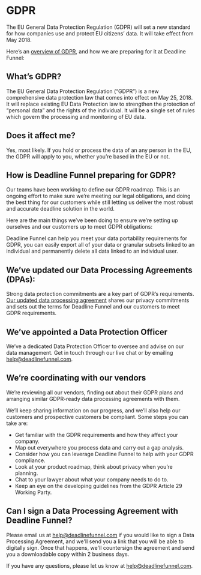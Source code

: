 # GDPR

The EU General Data Protection Regulation \(GDPR\) will set a new standard for how companies use and protect EU citizens’ data. It will take effect from May 2018.

Here’s an [overview of GDPR](https://deadlinefunnel.com/gdpr), and how we are preparing for it at Deadline Funnel:

## What’s GDPR?

The EU General Data Protection Regulation \(“GDPR”\) is a new comprehensive data protection law that comes into effect on May 25, 2018. It will replace existing EU Data Protection law to strengthen the protection of “personal data” and the rights of the individual. It will be a single set of rules which govern the processing and monitoring of EU data.

## Does it affect me?

Yes, most likely. If you hold or process the data of an any person in the EU, the GDPR will apply to you, whether you’re based in the EU or not.

## How is Deadline Funnel preparing for GDPR?

Our teams have been working to define our GDPR roadmap. This is an ongoing effort to make sure we’re meeting our legal obligations, and doing the best thing for our customers while still letting us deliver the most robust and accurate deadline solution in the world.

Here are the main things we’ve been doing to ensure we’re setting up ourselves and our customers up to meet GDPR obligations:

Deadline Funnel can help you meet your data portability requirements for GDPR, you can easily export all of your data or granular subsets linked to an individual and permanently delete all data linked to an individual user.

## We’ve updated our Data Processing Agreements \(DPAs\):

Strong data protection commitments are a key part of GDPR’s requirements. [Our updated data processing agreement](https://deadlinefunnel.com/tos) shares our privacy commitments and sets out the terms for Deadline Funnel and our customers to meet GDPR requirements.

## We’ve appointed a Data Protection Officer

We’ve a dedicated Data Protection Officer to oversee and advise on our data management. Get in touch through our live chat or by emailing [help@deadlinefunnel.com](mailto:mailto:help@deadlinefunnel.com).

## We’re coordinating with our vendors

We’re reviewing all our vendors, finding out about their GDPR plans and arranging similar GDPR-ready data processing agreements with them.

We’ll keep sharing information on our progress, and we’ll also help our customers and prospective customers be compliant. Some steps you can take are:

* Get familiar with the GDPR requirements and how they affect your company.
* Map out everywhere you process data and carry out a gap analysis.
* Consider how you can leverage Deadline Funnel to help with your GDPR compliance.
* Look at your product roadmap, think about privacy when you’re planning.
* Chat to your lawyer about what your company needs to do to.
* Keep an eye on the developing guidelines from the GDPR Article 29 Working Party.

## Can I sign a Data Processing Agreement with Deadline Funnel?

Please email us at help@deadlinefunnel.com if you would like to sign a Data Processing Agreement, and we'll send you a link that you will be able to digitally sign. Once that happens, we'll countersign the agreement and send you a downloadable copy within 2 business days.

If you have any questions, please let us know at [help@deadlinefunnel.com](mailto:mailto:help@deadlinefunnel.com).

